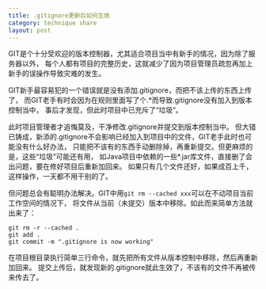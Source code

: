 ```yaml
---
title: .gitignore更新后如何生效
category: technique share
layout: post
---
```

GIT是个十分受欢迎的版本控制器，尤其适合项目当中有新手的情况，因为除了服务器以外，
每个人都有项目的完整历史，这就减少了因为项目管理员疏忽再加上新手的误操作导致灾难的发生。

GIT新手最容易犯的一个错误就是没有添加.gitignore，而把不该上传的东西上传了，
而GIT老手有时会因为在规则里面写了个.*而导致.gitignore没有加入到版本控制当中，
事后才发现，但此时项目中已充斥了“垃圾”。

此时项目管理者才追悔莫及，干净修改.gitignore并提交到版本控制当中。
但大错已铸成，新添的.gitignore不会影响已经加入到项目中的文件，GIT老手此时也可能没有什么好办法，
只能把不该有的东西手动删除掉，再重新提交。但更麻烦的是，这些“垃圾”可能还有用，
如Java项目中依赖的一些*.jar库文件，直接删了会出问题，要在修好项目后重新加回来。
如果只有几个文件还好，如果成百上千，这样操作，一天都不用干别的了。

但问题总会有聪明办法解决。GIT中用`git rm --cached xxx`可以在不动项目当前工作空间的情况下，
将文件从当前（未提交）版本中移除。如此而来简单方法就出来了：

    git rm -r --cached .
    git add .
    git commit -m ".gitignore is now working"

在项目根目录执行简单三行命令，就先把所有文件从版本控制中移除，然后再重新加回来。
提交上传后，就发现新的.gitignore就此生效了，不该有的文件不再被传来传去了。
